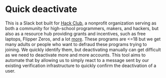 # Quick deactivate

This is a Slack bot built for [Hack Club](https://hackclub.com), a nonprofit
organization serving as both a community for high-school programmers, makers,
and hackers, but also as a resource hub providing grants and incentives, such as
free laptops, Flipper Zeros, and a lot [more](https://summer.hackclub.com/).
These programs are <=18 but we get many adults or people who want to defraud
these programs trying to joining. We quickly identify them, but deactivating
manually can get difficult as we need to deactivate more and more accounts. This
tool aims to automate that by allowing us to simply react to a message sent by
our existing verification infrastructure to quickly confirm the deactivation of
a user.
